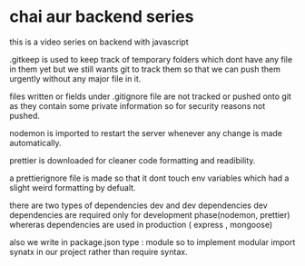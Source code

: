 # chai aur backend series 

this is a video series on backend with javascript 

.gitkeep is used to keep track of temporary folders which dont have any file in them yet but we still wants git to track them so that we can push them urgently without any major file in it.

files written or fields under .gitignore file are not tracked or pushed onto git as they contain some private information so for security reasons not pushed.

nodemon is imported to restart the server whenever any change is made automatically. 

prettier is downloaded for cleaner code formatting and readibility.

a prettierignore file is made so that it dont touch env variables which had a slight weird formatting by defualt.

there are two types of dependencies dev and dev dependencies dev dependencies are required only for development phase(nodemon, prettier) whereras dependencies are used in production ( express , mongoose)

also we write in package.json type : module so to implement modular import synatx in our project rather than require syntax.
